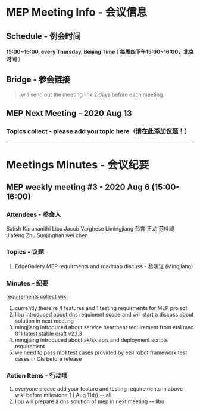 # MEP Meeting Info - 会议信息

## Schedule - 例会时间
 **15:00~16:00, every Thursday, Beijing Time** 
( **每周四下午15:00~16:00，北京时间** ）

## Bridge - 参会链接
> will send out the meeting link 2 days before each meeting.


## MEP Next Meeting - 2020 Aug 13

### Topics collect - please add you topic here（请在此添加议题！）

---
# Meetings Minutes - 会议纪要

## MEP weekly meeting #3 - 2020 Aug 6  (15:00-16:00)

### Attendees - 参会人

Satish Karunanithi
Libu Jacob Varghese
Limingjiang
彭育
王龙
范桂飓
Jiafeng Zhu
Sunjinghan
wei chen


### Topics - 议题

1. EdgeGallery MEP requirments and roadmap discuss  - 黎明江 (Mingjiang)

### Minutes - 纪要

[requirements collect wiki](https://gitee.com/edgegallery/community/blob/master/MEP%20PT/release/release_v1.0.0_req.md)

1. currently there're 4 features and 1 testing requirments for MEP project
2. libu introduced about dns requiment scope and will start a discuss about solution in next meeting
3. mingjiang introduced about service heartbeat requirement from etsi mec 011 latest stable draft v2.1.3
4. mingjiang introduced about ak/sk apis and deployment scripts requirement
5. we need to pass mp1 test cases provided by etsi robot framework test cases in CIs before release
### Action Items - 行动项
1. everyone please add your feature and testing requirements in above wiki before milestone 1 ( Aug 11th) -- all
2. libu will prepare a dns solution of mep in next meeting -- libu
